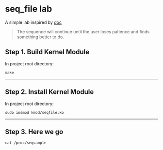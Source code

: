 # seq_file lab

A simple lab inspired by [doc](https://www.kernel.org/doc/Documentation/filesystems/seq_file.txt)

> The
> sequence will continue until the user loses patience and finds something
> better to do.

## Step 1. Build Kernel Module

In project root directory:

```shell=
make
```
---

## Step 2. Install Kernel Module

In project root directory:

```shell=
sudo insmod kmod/seqfile.ko
```

---

## Step 3. Here we go

```shell=
cat /proc/seqsample
```
